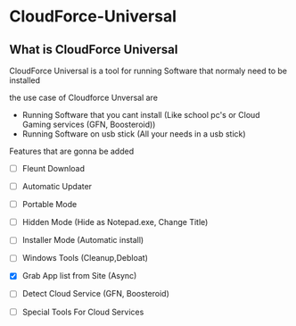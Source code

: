 # CloudForce-Universal
## What is CloudForce Universal
CloudForce Universal is a tool for running Software that normaly need to be installed

the use case of Cloudforce Unversal are
- Running Software that you cant install (Like school pc's or Cloud Gaming services (GFN, Boosteroid))
- Running Software on usb stick (All your needs in a usb stick)


Features that are gonna be added
- [ ] Fleunt Download
- [ ] Automatic Updater
- [ ] Portable Mode 
- [ ] Hidden Mode (Hide as Notepad.exe, Change Title)
- [ ] Installer Mode (Automatic install)
- [ ] Windows Tools (Cleanup,Debloat)
- [x] Grab App list from Site (Async)
- [ ] Detect Cloud Service (GFN, Boosteroid)
- [ ] Special Tools For Cloud Services


